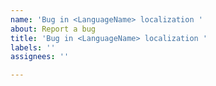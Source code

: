 ```yaml
---
name: 'Bug in <LanguageName> localization '
about: Report a bug
title: 'Bug in <LanguageName> localization '
labels: ''
assignees: ''

---
```



